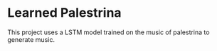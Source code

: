 # Learned Palestrina
This project uses a LSTM model trained on the music of palestrina to generate music.
